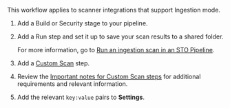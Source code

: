 This workflow applies to scanner integrations that support Ingestion mode.

1. Add a Build or Security stage to your pipeline.

2. Add a Run step and set it up to save your scan results to a shared folder. 

   For more information, go to [Run an ingestion scan in an STO Pipeline](/docs/security-testing-orchestration/orchestrate-and-ingest/ingest-scan-results-into-an-sto-pipeline).

3. Add a [Custom Scan](/docs/security-testing-orchestration/sto-techref-category/custom-scan-reference) step.

4. Review the [Important notes for Custom Scan steps](/docs/security-testing-orchestration/sto-techref-category/custom-scan-reference#important-notes-for-custom-scan-steps) for additional requirements and relevant information. 

5. Add the relevant `key:value` pairs to **Settings**.